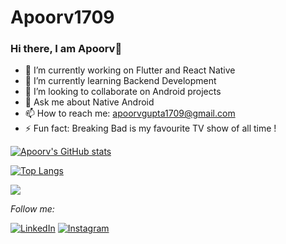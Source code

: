 # Apoorv1709

### Hi there, I am  Apoorv👋


- 🔭 I’m currently working on Flutter and React Native
- 🌱 I’m currently learning Backend Development
- 👯 I’m looking to collaborate on Android projects
- 💬 Ask me about Native Android
- 📫 How to reach me: apoorvgupta1709@gmail.com
- ⚡ Fun fact: Breaking Bad is my favourite TV show of all time !


[![Apoorv's GitHub stats](https://github-readme-stats.vercel.app/api?username=apoorvgupta1709&theme=tokyonight&count_private=true)](https://github.com/anuraghazra/github-readme-stats)



[![Top Langs](https://github-readme-stats.vercel.app/api/top-langs/?username=apoorvgupta1709&layout=compact&hide=makefile,html)](https://github.com/anuraghazra/github-readme-stats)






![](https://komarev.com/ghpvc/?username=Aryan6290)






<i>Follow me:</i><br>

<a href="https://linkedin.com/in/apoorv-gupta-298825185/" target="_blank"><img src="https://img.shields.io/badge/LinkedIn-%230077B5.svg?&style=flat-square&logo=linkedin&logoColor=white" alt="LinkedIn"></a>
<a href="https://www.instagram.com/apoorv_gupta17/" target="_blank"><img src="https://img.shields.io/badge/Instagram-%23E4405F.svg?&style=flat-square&logo=instagram&logoColor=white" alt="Instagram"></a>

